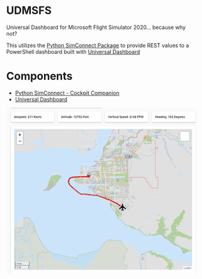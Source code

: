 # UDMSFS
Universal Dashboard for Microsoft Flight Simulator 2020... because why not?

This utilizes the [Python SimConnect Package](https://github.com/hankhank10/MSFS2020-cockpit-companion) to provide REST values to a PowerShell dashboard built with [Universal Dashboard](https://ironmansoftware.com/powershell-universal-dashboard)

# Components

* [Python SimConnect - Cockpit Companion](https://github.com/hankhank10/MSFS2020-cockpit-companion)
* [Universal Dashboard](https://ironmansoftware.com/powershell-universal-dashboard)




![udmsfs prrview](udflight2.gif)

